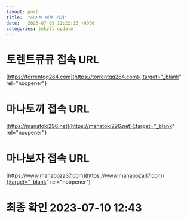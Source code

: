 ```yaml
---
layout: post
title:  "사이트 바로 가기"
date:   2023-07-09 11:22:13 +0900
categories: jekyll update
---
```

# 토렌트큐큐 접속 URL
[https://torrentqq264.com](https://torrentqq264.com){:target="_blank" rel="noopener"}

# 마나토끼 접속 URL
[https://manatoki296.net](https://manatoki296.net){:target="_blank" rel="noopener"}

# 마나보자 접속 URL
[https://www.manaboza37.com](https://www.manaboza37.com){:target="_blank" rel="noopener"}

# 최종 확인 2023-07-10 12:43

[torrentqq]: https://torrentqq264.com
[manatoki]: https://manatoki296.net
[manaboza]: https://www.manaboza37.com